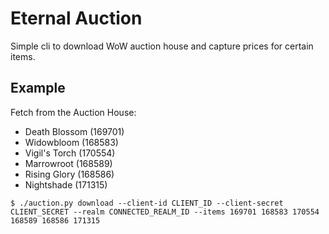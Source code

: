 # Eternal Auction

Simple cli to download WoW auction house and capture prices for certain items.

## Example

Fetch from the Auction House: 
- Death Blossom (169701)
- Widowbloom (168583)
- Vigil's Torch (170554)
- Marrowroot (168589)
- Rising Glory (168586)
- Nightshade (171315)

```shell
$ ./auction.py download --client-id CLIENT_ID --client-secret CLIENT_SECRET --realm CONNECTED_REALM_ID --items 169701 168583 170554 168589 168586 171315
```